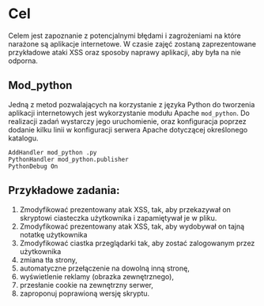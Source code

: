 # Cel

Celem jest zapoznanie z potencjalnymi błędami i zagrożeniami na które narażone są aplikacje internetowe. W czasie zajęć zostaną zaprezentowane przykładowe ataki XSS oraz sposoby naprawy aplikacji, aby była na nie odporna.

## Mod_python

Jedną z metod pozwalających na korzystanie z języka Python do tworzenia aplikacji internetowych jest wykorzystanie modułu Apache `mod_python`. Do realizacji zadań wystarczy jego uruchomienie, oraz konfiguracja poprzez dodanie kilku linii w konfiguracji serwera Apache dotyczącej określonego katalogu.
 
`AddHandler mod_python .py`  
`PythonHandler mod_python.publisher`  
`PythonDebug On`  

## Przykładowe zadania:

 1. Zmodyfikować prezentowany atak XSS, tak, aby przekazywał on skryptowi ciasteczka użytkownika i zapamiętywał je w pliku.  
 2. Zmodyfikować prezentowany atak XSS, tak, aby wydobywał on tajną notatkę użytkownika   
 3. Zmodyfikować ciastka przeglądarki tak, aby zostać zalogowanym przez użytkownika  
 4. zmiana tła strony,  
 5. automatyczne przełączenie na dowolną inną stronę,  
 6. wyświetlenie reklamy (obrazka zewnętrznego),  
 7. przesłanie cookie na zewnętrzny serwer,  
 8. zaproponuj poprawioną wersję skryptu.  
